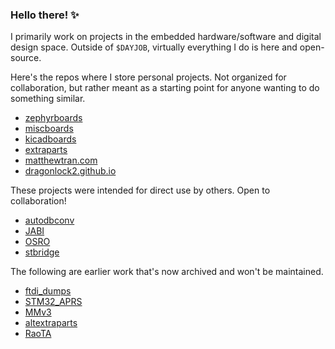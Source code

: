 ### Hello there! ✨

I primarily work on projects in the embedded hardware/software and digital design space. Outside of `$DAYJOB`, virtually everything I do is here and open-source.

Here's the repos where I store personal projects. Not organized for collaboration, but rather meant as a starting point for anyone wanting to do something similar.
- [zephyrboards](https://github.com/dragonlock2/zephyrboards)
- [miscboards](https://github.com/dragonlock2/miscboards)
- [kicadboards](https://github.com/dragonlock2/kicadboards)
- [extraparts](https://github.com/dragonlock2/extraparts)
- [matthewtran.com](https://github.com/dragonlock2/matthewtran.com)
- [dragonlock2.github.io](https://github.com/dragonlock2/dragonlock2.github.io)

These projects were intended for direct use by others. Open to collaboration!
- [autodbconv](https://github.com/dragonlock2/autodbconv)
- [JABI](https://github.com/dragonlock2/JABI)
- [OSRO](https://github.com/dragonlock2/OSRO)
- [stbridge](https://github.com/dragonlock2/stbridge)

The following are earlier work that's now archived and won't be maintained.
- [ftdi_dumps](https://github.com/dragonlock2/ftdi_dumps)
- [STM32_APRS](https://github.com/dragonlock2/STM32_APRS)
- [MMv3](https://github.com/dragonlock2/MMv3)
- [altextraparts](https://github.com/dragonlock2/altextraparts)
- [RaoTA](https://github.com/dragonlock2/RaoTA)
